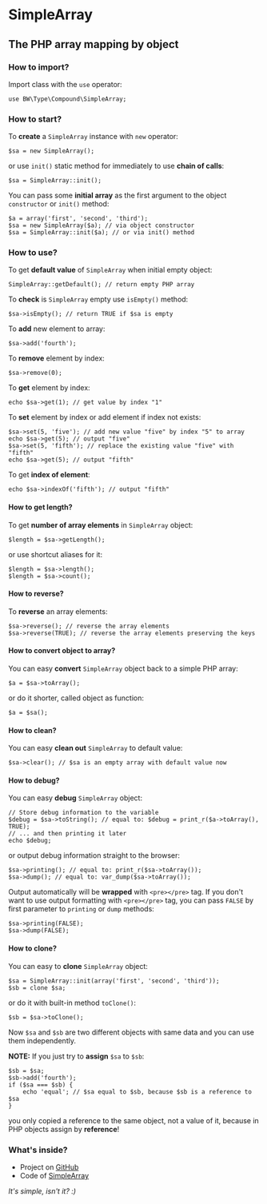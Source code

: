 SimpleArray
===========

The PHP array mapping by object
-------------------------------

### How to import?

Import class with the `use` operator:

    use BW\Type\Compound\SimpleArray;

### How to start?

To **create** a `SimpleArray` instance with `new` operator:

    $sa = new SimpleArray();

or use `init()` static method for immediately to use **chain of calls**:

    $sa = SimpleArray::init();

You can pass some **initial array** as the first argument to the object `constructor` or `init()` method:

    $a = array('first', 'second', 'third');
    $sa = new SimpleArray($a); // via object constructor
    $sa = SimpleArray::init($a); // or via init() method

### How to use?

To get **default value** of `SimpleArray` when initial empty object:

    SimpleArray::getDefault(); // return empty PHP array

To **check** is `SimpleArray` empty use `isEmpty()` method:

    $sa->isEmpty(); // return TRUE if $sa is empty

To **add** new element to array:

    $sa->add('fourth');

To **remove** element by index:

    $sa->remove(0);

To **get** element by index:

    echo $sa->get(1); // get value by index "1"

To **set** element by index or add element if index not exists:

    $sa->set(5, 'five'); // add new value "five" by index "5" to array
    echo $sa->get(5); // output "five"
    $sa->set(5, 'fifth'); // replace the existing value "five" with "fifth"
    echo $sa->get(5); // output "fifth"

To get **index of element**:

    echo $sa->indexOf('fifth'); // output "fifth"

#### How to get length?

To get **number of array elements** in `SimpleArray` object:

    $length = $sa->getLength();

or use shortcut aliases for it:

    $length = $sa->length();
    $length = $sa->count();

#### How to reverse?

To **reverse** an array elements:

    $sa->reverse(); // reverse the array elements
    $sa->reverse(TRUE); // reverse the array elements preserving the keys

#### How to convert object to array?

You can easy **convert** `SimpleArray` object back to a simple PHP array:

    $a = $sa->toArray();

or do it shorter, called object as function:

    $a = $sa();

#### How to clean?

You can easy **clean out** `SimpleArray` to default value:

    $sa->clear(); // $sa is an empty array with default value now

#### How to debug?

You can easy **debug** `SimpleArray` object:

    // Store debug information to the variable
    $debug = $sa->toString(); // equal to: $debug = print_r($a->toArray(), TRUE); 
    // ... and then printing it later
    echo $debug;

or output debug information straight to the browser:

    $sa->printing(); // equal to: print_r($sa->toArray());
    $sa->dump(); // equal to: var_dump($sa->toArray());

Output automatically will be **wrapped** with `<pre></pre>` tag. If you don't want to use output formatting with `<pre></pre>` tag, you can pass `FALSE` by first parameter to `printing` or `dump` methods:

    $sa->printing(FALSE);
    $sa->dump(FALSE);

#### How to clone?

You can easy to **clone** `SimpleArray` object:

    $sa = SimpleArray::init(array('first', 'second', 'third'));
    $sb = clone $sa;

or do it with built-in method `toClone()`:

    $sb = $sa->toClone();

Now `$sa` and `$sb` are two different objects with same data and you can use them independently.

**NOTE:**
If you just try to **assign** `$sa` to `$sb`:

    $sb = $sa;
    $sb->add('fourth');
    if ($sa === $sb) {
        echo 'equal'; // $sa equal to $sb, because $sb is a reference to $sa
    }

you only copied a reference to the same object, not a value of it, because in PHP objects assign by **reference**!

### What's inside?

 - Project on [GitHub][1] 
 - Code of [SimpleArray][2] 
 
*It's simple, isn't it? :)*
 
  [1]: https://github.com/bocharsky-bw/MappingByObjects
  [2]: https://github.com/bocharsky-bw/MappingByObjects/blob/master/Type/Compound/SimpleArray.php